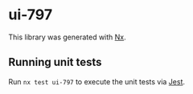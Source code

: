 # ui-797

This library was generated with [Nx](https://nx.dev).

## Running unit tests

Run `nx test ui-797` to execute the unit tests via [Jest](https://jestjs.io).
